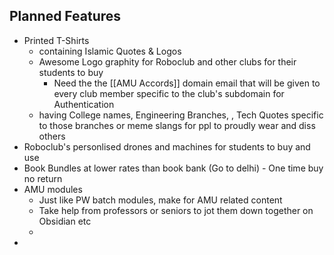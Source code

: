 
## Planned Features

- Printed T-Shirts
	- containing Islamic Quotes & Logos
	- Awesome Logo graphity for Roboclub and other clubs for their students to buy
		- Need the the [[AMU Accords]] domain email that will be given to every club member specific to the club's subdomain for Authentication
	- having College names, Engineering Branches, , Tech Quotes specific to those branches or meme slangs for ppl to proudly wear and diss others
- Roboclub's personlised drones and machines for students to buy and use
- Book Bundles at lower rates than book bank (Go to delhi) - One time buy no return
- AMU modules
	- Just like PW batch modules, make for AMU related content
	- Take help from professors or seniors to jot them down together on Obsidian etc
	- 
-